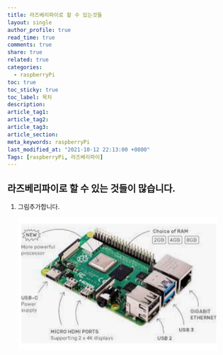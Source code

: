 ```yaml
---
title: 라즈베리파이로 할 수 있는것들
layout: single
author_profile: true
read_time: true
comments: true
share: true
related: true
categories:
  - raspberryPi
toc: true
toc_sticky: true
toc_label: 목차
description:
article_tag1:
article_tag2:
article_tag3:
article_section:
meta_keywords: raspberryPi
last_modified_at: "2021-10-12 22:13:00 +0800"
Tags: [raspberryPi, 라즈베리파이]
---
```


## 라즈베리파이로 할 수 있는 것들이 많습니다.

1. 그림추가합니다.

   <img src="../../../assets/images/post/hardware/2021-10-13-raspberryPi1/rpi1.png" alt="rpi1" style="zoom: 150%;" />
